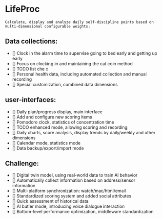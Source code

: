 # LifeProc
````
Calculate, display and analyze daily self-discipline points based on multi-dimensional configurable weights;
````
## Data collections:
   - [] Clock in the alarm time to supervise going to bed early and getting up early
   - [] Focus on clocking in and maintaining the cat coin method
   - [] TODO list che c
   - [] Personal health data, including automated collection and manual recording
   - [] Special customization, combined data dimensions

## user-interfaces:
   - [] Daily plan/progress display, main interface
   - [] Add and configure new scoring items
   - [] Pomodoro clock, statistics of concentration time
   - [] TODO enhanced mode, allowing scoring and recording
   - [] Daily charts, score analysis, display trends by daily/weekly and other dimensions
   - [] Calendar mode, statistics mode
   - [] Data backup/export/import mode

## Challenge:
   - [] Digital twin model, using real-world data to train AI behavior
   - [] Automatically collect information based on address/sensor information
   - [] Multi-platform synchronization: watch/mac/html/email
   - [] Standardized scoring system and added social attributes
   - [] Quick assessment of historical data
   - [] AI butler mode, introducing voice dialogue interaction
   - [] Bottom-level performance optimization, middleware standardization

